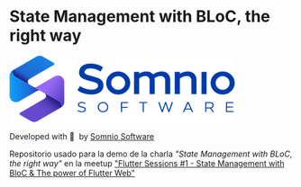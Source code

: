 # State Management with BLoC, the right way

[![Somnio Software](doc/logo.png)][somnio_software_link]

Developed with :blue_heart: &nbsp;by [Somnio Software][somnio_software_link]

Repositorio usado para la demo de la charla _"State Management with BLoC, the right way"_ en la meetup ["Flutter Sessions #1 - State Management with BloC & The power of Flutter Web"][meetup_link]

[//]: # "Links"
[somnio_software_link]: https://somniosoftware.com/
[meetup_link]: https://www.meetup.com/es/Flutter-Uruguay/events/280218366/
